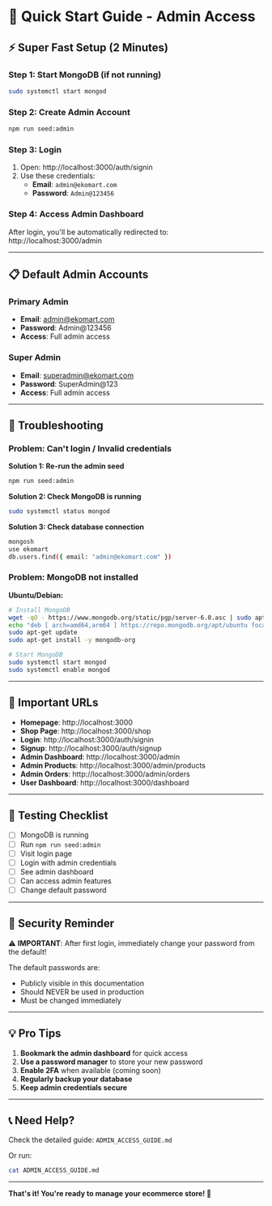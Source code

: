 # 🚀 Quick Start Guide - Admin Access

## ⚡ Super Fast Setup (2 Minutes)

### Step 1: Start MongoDB (if not running)
```bash
sudo systemctl start mongod
```

### Step 2: Create Admin Account
```bash
npm run seed:admin
```

### Step 3: Login
1. Open: http://localhost:3000/auth/signin
2. Use these credentials:
   - **Email**: `admin@ekomart.com`
   - **Password**: `Admin@123456`

### Step 4: Access Admin Dashboard
After login, you'll be automatically redirected to: http://localhost:3000/admin

---

## 📋 Default Admin Accounts

### Primary Admin
- **Email**: admin@ekomart.com
- **Password**: Admin@123456
- **Access**: Full admin access

### Super Admin
- **Email**: superadmin@ekomart.com
- **Password**: SuperAdmin@123
- **Access**: Full admin access

---

## 🔧 Troubleshooting

### Problem: Can't login / Invalid credentials

**Solution 1: Re-run the admin seed**
```bash
npm run seed:admin
```

**Solution 2: Check MongoDB is running**
```bash
sudo systemctl status mongod
```

**Solution 3: Check database connection**
```bash
mongosh
use ekomart
db.users.find({ email: "admin@ekomart.com" })
```

### Problem: MongoDB not installed

**Ubuntu/Debian:**
```bash
# Install MongoDB
wget -qO - https://www.mongodb.org/static/pgp/server-6.0.asc | sudo apt-key add -
echo "deb [ arch=amd64,arm64 ] https://repo.mongodb.org/apt/ubuntu focal/mongodb-org/6.0 multiverse" | sudo tee /etc/apt/sources.list.d/mongodb-org-6.0.list
sudo apt-get update
sudo apt-get install -y mongodb-org

# Start MongoDB
sudo systemctl start mongod
sudo systemctl enable mongod
```

---

## 📍 Important URLs

- **Homepage**: http://localhost:3000
- **Shop Page**: http://localhost:3000/shop
- **Login**: http://localhost:3000/auth/signin
- **Signup**: http://localhost:3000/auth/signup
- **Admin Dashboard**: http://localhost:3000/admin
- **Admin Products**: http://localhost:3000/admin/products
- **Admin Orders**: http://localhost:3000/admin/orders
- **User Dashboard**: http://localhost:3000/dashboard

---

## 🎯 Testing Checklist

- [ ] MongoDB is running
- [ ] Run `npm run seed:admin`
- [ ] Visit login page
- [ ] Login with admin credentials
- [ ] See admin dashboard
- [ ] Can access admin features
- [ ] Change default password

---

## 🔐 Security Reminder

⚠️ **IMPORTANT**: After first login, immediately change your password from the default!

The default passwords are:
- Publicly visible in this documentation
- Should NEVER be used in production
- Must be changed immediately

---

## 💡 Pro Tips

1. **Bookmark the admin dashboard** for quick access
2. **Use a password manager** to store your new password
3. **Enable 2FA** when available (coming soon)
4. **Regularly backup your database**
5. **Keep admin credentials secure**

---

## 📞 Need Help?

Check the detailed guide: `ADMIN_ACCESS_GUIDE.md`

Or run:
```bash
cat ADMIN_ACCESS_GUIDE.md
```

---

**That's it! You're ready to manage your ecommerce store! 🎉**
